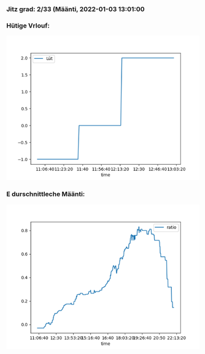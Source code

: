 ### Jitz grad: 2/33 (Määnti, 2022-01-03 13:01:00

### Hütige Vrlouf:
![Graph](Today.png)

### E durschnittleche Määnti:
![Graph](Määnti.png)